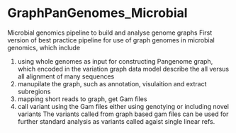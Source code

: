 # GraphPanGenomes_Microbial
Microbial genomics pipeline to build and analyse genome graphs
First version of best practice pipeline for use of graph genomes in microbial genomics, which include 
1) using whole genomes as input for constructing Pangenome graph, which encoded in the variation graph data model describe the all versus all alignment of many sequences 
2) manupilate the graph, such as annotation, visulaition and extract subregions
3) mapping short reads to graph, get Gam files
4) call variant using the Gam files either using genotying or including novel variants
The variants called from graph based gam files can be used for further standard analysis as variants called agaist single linear refs.
